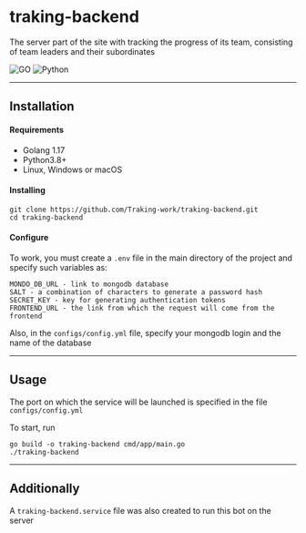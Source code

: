 # traking-backend

The server part of the site with tracking the progress of its team, consisting of team leaders and their subordinates

![GO][go-version] ![Python][python-version]

---
## Installation

#### Requirements
* Golang 1.17  
* Python3.8+
* Linux, Windows or macOS

#### Installing
```
git clone https://github.com/Traking-work/traking-backend.git
cd traking-backend
```

#### Configure
To work, you must create a `.env` file in the main directory of the project and specify such variables as:
```
MONDO_DB_URL - link to mongodb database
SALT - a combination of characters to generate a password hash
SECRET_KEY - key for generating authentication tokens
FRONTEND_URL - the link from which the request will come from the frontend
```

Also, in the `configs/config.yml` file, specify your mongodb login and the name of the database

---
## Usage
The port on which the service will be launched is specified in the file `configs/config.yml`

To start, run
```
go build -o traking-backend cmd/app/main.go
./traking-backend
```

---
## Additionally
A `traking-backend.service` file was also created to run this bot on the server


[go-version]: https://img.shields.io/static/v1?label=GO&message=v1.17&color=blue
[python-version]: https://img.shields.io/static/v1?label=Python&message=v3.8&color=blue